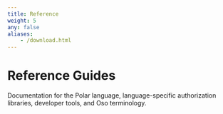 ```yaml
---
title: Reference
weight: 5
any: false
aliases:
    - /download.html
---
```


# Reference Guides

Documentation for the Polar language, language-specific authorization libraries, developer tools, and Oso terminology.
